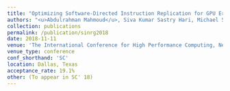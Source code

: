 ```yaml
---
title: "Optimizing Software-Directed Instruction Replication for GPU Error Detection"
authors: "<u>Abdulrahman Mahmoud</u>, Siva Kumar Sastry Hari, Michael Sullivan, Timothy Tsai, and Stephen W. Keckler"
collection: publications
permalink: /publication/sinrg2018
date: 2018-11-11
venue: 'The International Conference for High Performance Computing, Networking, Storage and Analysis' 
venue_type: conference
conf_shorthand: 'SC'
location: Dallas, Texas
acceptance_rate: 19.1%
other: (To appear in SC' 18) 
---
```


